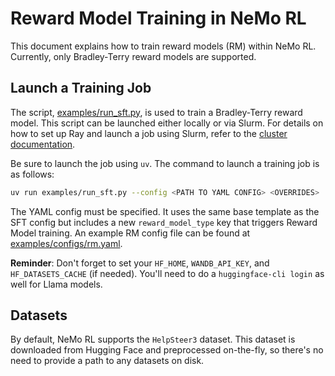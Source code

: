 # Reward Model Training in NeMo RL

This document explains how to train reward models (RM) within NeMo RL. Currently, only Bradley-Terry reward models are supported.

## Launch a Training Job

The script, [examples/run_sft.py](../../examples/run_sft.py), is used to train a Bradley-Terry reward model. This script can be launched either locally or via Slurm. For details on how to set up Ray and launch a job using Slurm, refer to the [cluster documentation](../cluster.md).

Be sure to launch the job using `uv`. The command to launch a training job is as follows:

```bash
uv run examples/run_sft.py --config <PATH TO YAML CONFIG> <OVERRIDES>
```

The YAML config must be specified. It uses the same base template as the SFT config but includes a new `reward_model_type` key that triggers Reward Model training. An example RM config file can be found at [examples/configs/rm.yaml](../../examples/configs/rm.yaml).

**Reminder**: Don't forget to set your `HF_HOME`, `WANDB_API_KEY`, and `HF_DATASETS_CACHE` (if needed). You'll need to do a `huggingface-cli login` as well for Llama models.

## Datasets

By default, NeMo RL supports the `HelpSteer3` dataset. This dataset is downloaded from Hugging Face and preprocessed on-the-fly, so there's no need to provide a path to any datasets on disk.
